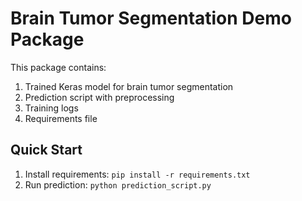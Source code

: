 
# Brain Tumor Segmentation Demo Package

This package contains:
1. Trained Keras model for brain tumor segmentation
2. Prediction script with preprocessing
3. Training logs
4. Requirements file

## Quick Start
1. Install requirements: `pip install -r requirements.txt`
2. Run prediction: `python prediction_script.py`
